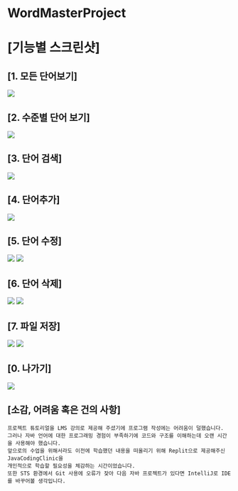 # WordMasterProject


# [기능별 스크린샷]


## [1. 모든 단어보기]
<img src="https://github.com/markFT39/WordMasterProject/blob/main/screenshot/1.%20%EB%AA%A8%EB%93%A0%20%EB%8B%A8%EC%96%B4%EB%B3%B4%EA%B8%B0.JPG">


## [2. 수준별 단어 보기]
<img src="https://github.com/markFT39/WordMasterProject/blob/main/screenshot/2.%20%EC%88%98%EC%A4%80%EB%B3%84%20%EB%8B%A8%EC%96%B4%20%EB%B3%B4%EA%B8%B0.JPG">


## [3. 단어 검색]
<img src="https://github.com/markFT39/WordMasterProject/blob/main/screenshot/3.%20%EB%8B%A8%EC%96%B4%20%EA%B2%80%EC%83%89.JPG">


## [4. 단어추가]
<img src="https://github.com/markFT39/WordMasterProject/blob/main/screenshot/4.%20%EB%8B%A8%EC%96%B4%EC%B6%94%EA%B0%80.JPG">


## [5. 단어 수정]
<img src="https://github.com/markFT39/WordMasterProject/blob/main/screenshot/5.%20%EB%8B%A8%EC%96%B4%20%EC%88%98%EC%A0%95%201.JPG">
<img src="https://github.com/markFT39/WordMasterProject/blob/main/screenshot/5.%20%EB%8B%A8%EC%96%B4%20%EC%88%98%EC%A0%95%202.JPG">


## [6. 단어 삭제]
<img src="https://github.com/markFT39/WordMasterProject/blob/main/screenshot/6.%20%EB%8B%A8%EC%96%B4%20%EC%82%AD%EC%A0%9C%201.JPG">
<img src="https://github.com/markFT39/WordMasterProject/blob/main/screenshot/6.%20%EB%8B%A8%EC%96%B4%20%EC%82%AD%EC%A0%9C%202.JPG">


## [7. 파일 저장]
<img src="https://github.com/markFT39/WordMasterProject/blob/main/screenshot/7.%20%ED%8C%8C%EC%9D%BC%20%EC%A0%80%EC%9E%A5%201.JPG">
<img src="https://github.com/markFT39/WordMasterProject/blob/main/screenshot/7.%20%ED%8C%8C%EC%9D%BC%20%EC%A0%80%EC%9E%A5%202.JPG">


## [0. 나가기]
<img src="https://github.com/markFT39/WordMasterProject/blob/main/screenshot/0.%20%EB%82%98%EA%B0%80%EA%B8%B0.JPG">


## [소감, 어려움 혹은 건의 사항]
```
프로젝트 튜토리얼을 LMS 강의로 제공해 주셨기에 프로그램 작성에는 어려움이 덜했습니다.   
그러나 자바 언어에 대한 프로그래밍 경험이 부족하기에 코드와 구조를 이해하는데 오랜 시간을 사용해야 했습니다.   
앞으로의 수업을 위해서라도 이전에 학습했던 내용을 떠올리기 위해 Replit으로 제공해주신 JavaCodingClinic을   
개인적으로 학습할 필요성을 체감하는 시간이었습니다.   
또한 STS 환경에서 Git 사용에 오류가 잦아 다음 자바 프로젝트가 있다면 IntelliJ로 IDE를 바꾸어볼 생각입니다.
```
